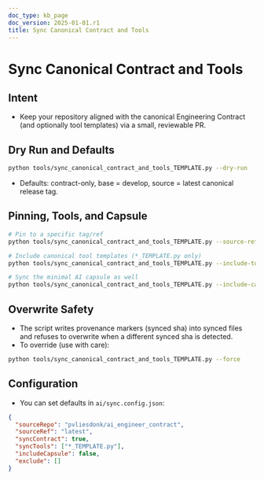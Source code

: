 ```yaml
---
doc_type: kb_page
doc_version: 2025-01-01.r1
title: Sync Canonical Contract and Tools
---
```


# Sync Canonical Contract and Tools

## Intent

- Keep your repository aligned with the canonical Engineering Contract (and optionally tool templates) via a small, reviewable PR.

## Dry Run and Defaults

```bash
python tools/sync_canonical_contract_and_tools_TEMPLATE.py --dry-run
```

- Defaults: contract-only, base = develop, source = latest canonical release tag.

## Pinning, Tools, and Capsule

```bash
# Pin to a specific tag/ref
python tools/sync_canonical_contract_and_tools_TEMPLATE.py --source-ref ai_engineer_contract-v2.1.1

# Include canonical tool templates (*_TEMPLATE.py only)
python tools/sync_canonical_contract_and_tools_TEMPLATE.py --include-tools

# Sync the minimal AI capsule as well
python tools/sync_canonical_contract_and_tools_TEMPLATE.py --include-capsule
```

## Overwrite Safety

- The script writes provenance markers (synced sha) into synced files and refuses to overwrite when a different synced sha is detected.
- To override (use with care):

```bash
python tools/sync_canonical_contract_and_tools_TEMPLATE.py --force
```

## Configuration

- You can set defaults in `ai/sync.config.json`:

```json
{
  "sourceRepo": "pvliesdonk/ai_engineer_contract",
  "sourceRef": "latest",
  "syncContract": true,
  "syncTools": ["*_TEMPLATE.py"],
  "includeCapsule": false,
  "exclude": []
}
```
